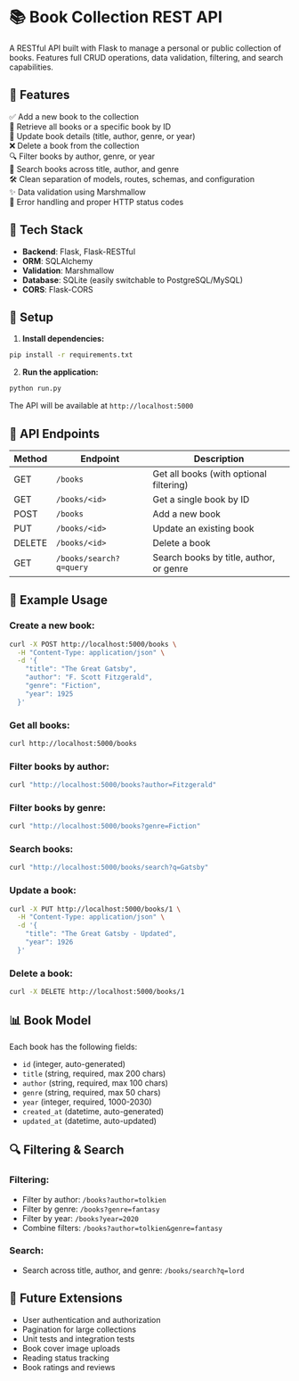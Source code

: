 # 📚 Book Collection REST API

A RESTful API built with Flask to manage a personal or public collection of books. Features full CRUD operations, data validation, filtering, and search capabilities.

## 🔧 Features

✅ Add a new book to the collection  
📖 Retrieve all books or a specific book by ID  
📝 Update book details (title, author, genre, or year)  
❌ Delete a book from the collection  
🔍 Filter books by author, genre, or year  
🔎 Search books across title, author, and genre  
🛠️ Clean separation of models, routes, schemas, and configuration  
✨ Data validation using Marshmallow  
🚀 Error handling and proper HTTP status codes  

## 🧱 Tech Stack

- **Backend**: Flask, Flask-RESTful
- **ORM**: SQLAlchemy
- **Validation**: Marshmallow
- **Database**: SQLite (easily switchable to PostgreSQL/MySQL)
- **CORS**: Flask-CORS

## 🚀 Setup

1. **Install dependencies:**
```bash
pip install -r requirements.txt
```

2. **Run the application:**
```bash
python run.py
```

The API will be available at `http://localhost:5000`

## 🔗 API Endpoints

| Method | Endpoint | Description |
|--------|----------|-------------|
| GET | `/books` | Get all books (with optional filtering) |
| GET | `/books/<id>` | Get a single book by ID |
| POST | `/books` | Add a new book |
| PUT | `/books/<id>` | Update an existing book |
| DELETE | `/books/<id>` | Delete a book |
| GET | `/books/search?q=query` | Search books by title, author, or genre |

## 📝 Example Usage

### Create a new book:
```bash
curl -X POST http://localhost:5000/books \
  -H "Content-Type: application/json" \
  -d '{
    "title": "The Great Gatsby",
    "author": "F. Scott Fitzgerald",
    "genre": "Fiction",
    "year": 1925
  }'
```

### Get all books:
```bash
curl http://localhost:5000/books
```

### Filter books by author:
```bash
curl "http://localhost:5000/books?author=Fitzgerald"
```

### Filter books by genre:
```bash
curl "http://localhost:5000/books?genre=Fiction"
```

### Search books:
```bash
curl "http://localhost:5000/books/search?q=Gatsby"
```

### Update a book:
```bash
curl -X PUT http://localhost:5000/books/1 \
  -H "Content-Type: application/json" \
  -d '{
    "title": "The Great Gatsby - Updated",
    "year": 1926
  }'
```

### Delete a book:
```bash
curl -X DELETE http://localhost:5000/books/1
```

## 📊 Book Model

Each book has the following fields:
- `id` (integer, auto-generated)
- `title` (string, required, max 200 chars)
- `author` (string, required, max 100 chars)
- `genre` (string, required, max 50 chars)
- `year` (integer, required, 1000-2030)
- `created_at` (datetime, auto-generated)
- `updated_at` (datetime, auto-updated)

## 🔍 Filtering & Search

### Filtering:
- Filter by author: `/books?author=tolkien`
- Filter by genre: `/books?genre=fantasy`
- Filter by year: `/books?year=2020`
- Combine filters: `/books?author=tolkien&genre=fantasy`

### Search:
- Search across title, author, and genre: `/books/search?q=lord`

## 🧪 Future Extensions

- User authentication and authorization
- Pagination for large collections
- Unit tests and integration tests
- Book cover image uploads
- Reading status tracking
- Book ratings and reviews